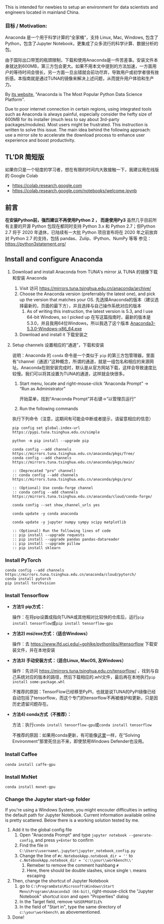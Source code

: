 This is intended for newbies to setup an environment for data scientists and engineers located in mainland China.

### 目标 / Motivation: ###
Anaconda 是一个用于科学计算的“全家桶”，支持 Linux, Mac, Windows, 包含了Python，包含了Jupyter Notebook，更集成了众多流行的科学计算、数据分析的包。

由于国际出口带宽的瓶颈限制，下载和使用Anaconda是一件苦差事。安装文件本身就达到600MB，第三方包会更大。如果不用本文中提到的方法加速，一方面用户的等待时间会很长，另一方面一旦出错就会前功尽弃，导致用户或初学者很有挫折感。本指南就是通过TUNA的镜像来解决上述问题，从而提升用户体验和生产力。

By [its website](https://www.anaconda.com/),  "Anaconda is The Most Popular Python Data Science Platform". 

Due to poor internet connection in certain regions, using integrated tools such as Anaconda is always painful, especially consider the hefty size of 600MB for its installer (much less to say about 3rd-party packages/modules). Most users might be frustrated. This instruction is written to solve this issue. The main idea behind the following approach: use a mirror site to accelerate the download process to enhance user experience and boost productivity.

## TL'DR 简短版 ##
 
如果你只是一个轻度的学习者，想在有限的时间内大致接触一下，我建议用在线版的 Google Colab
* https://colab.research.google.com
* https://colab.research.google.com/notebooks/welcome.ipynb

## 前言

**在安装Python前，强烈建议不再使用Python 2 ， 而是使用Py3**
虽然几乎目前所有主要的开源 Python 包现在都同时支持 Python 3.x 和 Python 2.7；但Python 2.7 将于 2020 年退休，已陆续有一大批 Python 项目宣布将在 2020 年之前放弃对 Python 2.7 的支持，包括 pandas、Zulip、IPython、NumPy 等等
参见：https://python3statement.org/

## Install and configure Anaconda 
1.  Download and install Anaconda from TUNA's mirror 从 TUNA 的镜像下载和安装 Anaconda
    1.  Visit 访问 https://mirrors.tuna.tsinghua.edu.cn/anaconda/archive/
    1.  Choose the Anaconda version (preferrably the latest one), and pick up the version that matches your OS. 先选择Anaconda的版本（建议选择最新的，页面的最下方），并且选择与自己操作系统对应的版本
        1.  As of writing this instruction, the latest version is 5.3, and I use 64-bit Windows, so I picked up 在写这篇指南时，最新的版本是5.3.0，并且我用64位Windows，所以我选了这个版本 [Anaconda3-5.3.0-Windows-x86_64.exe](https://mirrors.tuna.tsinghua.edu.cn/anaconda/archive/Anaconda3-5.3.0-Windows-x86_64.exe)
    1.  Download and install it 下载安装之


1.  Setup channels 设置相应的“通道”，下载和安装

    说明：Anaconda 的 `conda` 命令是一个类似于 `pip` 的第三方包管理器，里面有“channel（通道）”这种概念，所谓的通道，就是一组包名和相应的来源网址。Anaconda在刚安装完成时，默认是从官方网站下载，这样会导致速度比较慢。我们可以将其设置为TUNA的通道，这样就会快很多。

    1.  Start menu, locate and right-mouse-click “Anaconda Prompt” -> “Run as Administrator” 

        开始菜单，找到“Anaconda Prompt”并右键->“以管理员运行”

    1.  Run the following commands

    执行下列命令（注意，这期间有可能会中断或者提示，请留意相应的信息）

        pip config set global.index-url https://pypi.tuna.tsinghua.edu.cn/simple

        python -m pip install --upgrade pip

        conda config --add channels https://mirrors.tuna.tsinghua.edu.cn/anaconda/pkgs/free/
        conda config --add channels https://mirrors.tuna.tsinghua.edu.cn/anaconda/pkgs/main/
        
        :: (Deprecated "pro" channel)
        :: conda config --add channels https://mirrors.tuna.tsinghua.edu.cn/anaconda/pkgs/pro/

        :: (Optional) Use conda-forge channel 
        :: conda config --add channels https://mirrors.tuna.tsinghua.edu.cn/anaconda/cloud/conda-forge/
        
        conda config --set show_channel_urls yes
        
        conda update -y conda anaconda
                
        conda update -y jupyter numpy sympy scipy matplotlib
        
        :: (Optional) Run the following lines of code
        :: pip install --upgrade requests 
        :: pip install --upgrade pandas pandas-datareader  
        :: pip install --upgrade pillow
        :: pip install sklearn


### Install PyTorch

    conda config --add channels https://mirrors.tuna.tsinghua.edu.cn/anaconda/cloud/pytorch/
    conda install pytorch
    pip install torchvision

### Install Tensorflow

  * __方法1) pip方式：__
     
     操作：在将pip设置成指向TUNA或其他相对比较快的仓库后，运行`pip install tensorflow`或`pip install tensorflow-gpu`

  * __方法2) msi/exe方式：（适合Windows）__
  
     操作：去 https://www.lfd.uci.edu/~gohlke/pythonlibs/#tensorflow 下载安装文件，并在本地安装

  * __方法3) 手动安装方式：（适合Linux, MacOS, 及Windows）__
     
     操作：先访问 https://mirrors.tuna.tsinghua.edu.cn/tensorflow/ ，找到与自己系统对应的版本的路径，然后下载相应的.whl文件，最后再在本地执行`pip install some-package.whl` 
     
     不推荐的原因：TensorFlow已经移至PyPI，也就是说TUNA的PyPI镜像已经自动包括了tensorflow，而这个专门的tensorflow不再被维护和更新，只是因历史遗留问题存在。
     
  * __方法4) conda方式（不推荐）：__
     
     方法：执行`conda install tensorflow-gpu`或`conda install tensorflow`        

     不推荐的原因：如果用conda更新，有可能像[这里](https://www.reddit.com/r/tensorflow/comments/9qlo2s/anaconda_stuck_on_windows/)一样，在“Solving Environment”那里死住出不来，即使禁用Windows Defender也没用。
      
        
### Install Caffee
    conda install caffe-gpu

### Install MxNet
    conda install mxnet-gpu


### Change the Jupyter start-up folder

If you're using a Windows System, you might encouter difficulties in setting the default path for Jupyter Notebook. Current information available online is pretty scattered. Below there is a working solution tested by me. 

1.  Add it to the global config file
    1.  Open "Anaconda Prompt" and type `jupyter notebook --generate-config`, and press `y+Enter` to confirm
    1.  Find the file in `C:\Users\username\.jupyter\jupyter_notebook_config.py`
    1.  Change the line of `#c.NotebookApp.notebook_dir = ''` to `c.NotebookApp.notebook_dir = 'c:\\your\\workbench\\'`
        1.  Remeber to remove the comment hashbang `#`
        1.  Here, there should be double slashes, since single `\` means escaping
1.  Then, change the shortcut of Jupyter Notebook
    1.  go to `C:\ProgramData\Microsoft\Windows\Start Menu\Programs\Anaconda3 (64-bit)`, right-mouse-click the "Jupyter Notebook" shortcut icon and open "Properties" dialog
    1.  In the Target field, remove `%USERPROFILE%`
    1.  In the field of "Start in", type the same directory of `c:\your\workbench\` as abovementioned.
1.  Done!

